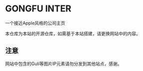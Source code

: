 # GONGFU INTER


一个接近Apple风格的公司主页

本仓库为本站的开源仓库，如需基于本站搭建，请更换网站中的内容。

## 注意

网站中包含的Guli等图片IP元素请勿分发到其他站点，感谢。
